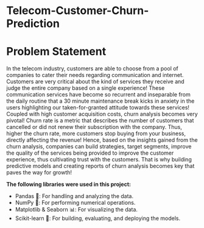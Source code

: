 # Telecom-Customer-Churn-Prediction

# Problem Statement

In the telecom industry, customers are able to choose from a pool of companies to cater their needs regarding communication and internet. Customers are very critical about the kind of services they receive and judge the entire company based on a single experience! These communication services have become so recurrent and inseparable from the daily routine that a 30 minute maintenance break kicks in anxiety in the users highlighting our taken-for-granted attitude towards these services! Coupled with high customer acquisition costs, churn analysis becomes very pivotal! Churn rate is a metric that describes the number of customers that cancelled or did not renew their subscription with the company. Thus, higher the churn rate, more customers stop buying from your business, directly affecting the revenue! Hence, based on the insights gained from the churn analysis, companies can build strategies, target segments, improve the quality of the services being provided to improve the customer experience, thus cultivating trust with the customers. That is why building predictive models and creating reports of churn analysis becomes key that paves the way for growth!

**The following libraries were used in this project:**

- Pandas 🐼: For handling and analyzing the data.
- NumPy 📐: For performing numerical operations.
- Matplotlib & Seaborn 📊: For visualizing the data.
- Scikit-learn 🤖: For building, evaluating, and deploying the models.
